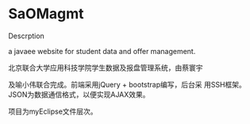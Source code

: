 SaOMagmt
===========

Descrption 

a javaee website for student data and offer management.

北京联合大学应用科技学院学生数据及报盘管理系统，由蔡寰宇

及喻小伟联合完成。前端采用jQuery + bootstrap编写，后台采
用SSH框架。JSON为数据通信格式，以便实现AJAX效果。

项目为myEclipse文件层次。